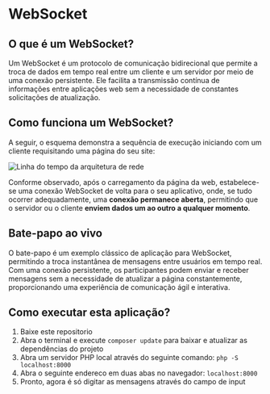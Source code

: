 # WebSocket

## O que é um WebSocket?

Um WebSocket é um protocolo de comunicação bidirecional que permite a troca de dados em tempo real entre um cliente e um servidor por meio de uma conexão persistente. Ele facilita a transmissão contínua de informações entre aplicações web sem a necessidade de constantes solicitações de atualização.


## Como funciona um WebSocket?

A seguir, o esquema demonstra a sequência de execução iniciando com um cliente requisitando uma página do seu site:

![Linha do tempo da arquitetura de rede](https://github.com/vinelouzada/websocket-php/assets/56182156/f533ade5-2206-42c5-b641-0998dfb26d32)

Conforme observado, após o carregamento da página da web, estabelece-se uma conexão WebSocket de volta para o seu aplicativo, onde, se tudo ocorrer adequadamente, uma **conexão permanece aberta**, permitindo que o servidor ou o cliente **enviem dados um ao outro a qualquer momento**. 

## Bate-papo ao vivo


O bate-papo é um exemplo clássico de aplicação para WebSocket, permitindo a troca instantânea de mensagens entre usuários em tempo real. Com uma conexão persistente, os participantes podem enviar e receber mensagens sem a necessidade de atualizar a página constantemente, proporcionando uma experiência de comunicação ágil e interativa.

## Como executar esta aplicação?

1. Baixe este repositorio
2. Abra o terminal e execute `composer update` para baixar e atualizar as dependências do projeto
3. Abra um servidor PHP local através do seguinte comando: `php -S localhost:8000`
4. Abra o seguinte endereco em duas abas no navegador: `localhost:8000`
5. Pronto, agora é só digitar as mensagens através do campo de input
